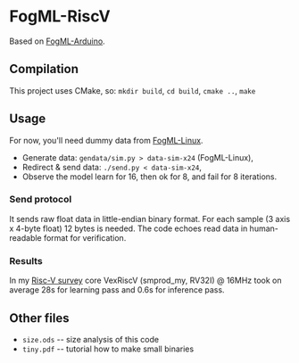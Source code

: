# FogML-RiscV

Based on [FogML-Arduino](https://github.com/tszydlo/FogML-Arduino).

## Compilation
This project uses CMake, so: `mkdir build`, `cd build`, `cmake ..`, `make`

## Usage
For now, you'll need dummy data from [FogML-Linux](https://github.com/MrJake222/FogML-Linux/).
- Generate data: `gendata/sim.py > data-sim-x24` (FogML-Linux),
- Redirect & send data: `./send.py < data-sim-x24`,
- Observe the model learn for 16, then ok for 8, and fail for 8 iterations.

### Send protocol
It sends raw float data in little-endian binary format. For each sample (3 axis x 4-byte float)
12 bytes is needed. The code echoes read data in human-readable format for verification.

### Results
In my [Risc-V survey](https://github.com/MrJake222/riscv-ice40) core VexRiscV (smprod_my, RV32I) @ 16MHz
took on average 28s for learning pass and 0.6s for inference pass.

## Other files
- `size.ods` -- size analysis of this code
- `tiny.pdf` -- tutorial how to make small binaries
